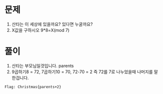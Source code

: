 문제
===
1. 산타는 이 세상에 있을까요? 있다면 누굴까요?
2. X값을 구하시오 9*8=X(mod 7)

풀이
===
1. 산타는 부모님일것입니다. parents
2. 9곱하기8 = 72, 7곱하기10 = 70, 72-70 = 2 즉 72를 7로 나누었을때 나머지를 말한겁니다.

```
Flag: Christmas{parents+2}
```